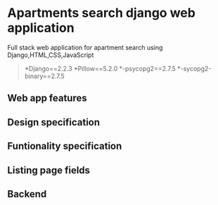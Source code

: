# Apartments search django web application

Full stack web application for apartment search using Django,HTML,CSS,JavaScript 

> *Django==2.2.3
> *Pillow==5.2.0
> *-psycopg2==2.7.5
> *-sycopg2-binary==2.7.5

## Web app features

## Design specification

## Funtionality specification

## Listing page fields

## Backend
